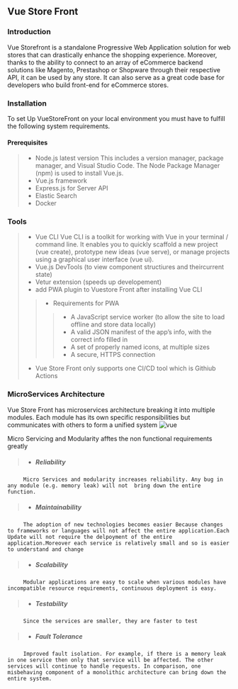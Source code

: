 ## Vue Store Front

### Introduction
Vue Storefront is a standalone Progressive Web Application solution for web stores that can drastically enhance the shopping experience. Moreover, thanks to the ability to connect to an array of eCommerce backend solutions like Magento, Prestashop or Shopware through their respective API, it can be used by any store.  It can also serve as a great code base for developers who build front-end for eCommerce stores. 

### Installation
 To set Up VueStoreFront on your local environment you must have to fulfill the following system requirements.
 
 #### Prerequisites
 
>* Node.js latest version This includes a version manager, package manager, and Visual Studio Code. The Node Package Manager (npm) is used to install Vue.js.
>* Vue.js framework
>* Express.js for Server API
>* Elastic Search
>* Docker

### Tools
>* Vue CLI
    Vue CLI is a toolkit for working with Vue in your terminal / command line. It enables you to quickly scaffold a new project (vue create), prototype new ideas (vue serve), or manage projects using a graphical user interface (vue ui).
>* Vue.js DevTools (to view component structiures and theircurrent state)
>* Vetur extension (speeds up developement)
>* add PWA plugin to Vuestore Front after installing Vue CLI
>>* Requirements for PWA
>>>* A JavaScript service worker (to allow the site to load offline and store data locally)
>>>* A valid JSON manifest of the app’s info, with the correct info filled in
>>>* A set of properly named icons, at multiple sizes
>>>* A secure, HTTPS connection
>* Vue Store Front only supports one CI/CD tool which is Githiub Actions

### MicroServices Architecture
Vue Store Front has microservices architecture breaking it into multiple modules. Each module has its own specific responsibilities but communicates with others to form a unified system
![vue](https://user-images.githubusercontent.com/82566358/205505058-2a1e2824-1a1b-4205-ae26-733445ae0c5f.png)

Micro Servicing and Modularity afftes the non functional requirements greatly

>* ##### Reliability
         Micro Services and modularity increases reliability. Any bug in any module (e.g. memory leak) will not  bring down the entire function.
>* ##### Maintainability
         The adoption of new technologies becomes easier Because changes to frameworks or languages will not affect the entire application.Each Update will not require the delpoyment of the entire application.Moreover each service is relatively small and so is easier to understand and change

>* ##### Scalability
         Modular applications are easy to scale when various modules have incompatible resource requirements, continuous deployment is easy.

>* ##### Testability
         Since the services are smaller, they are faster to test

>* ##### Fault Tolerance
         Improved fault isolation. For example, if there is a memory leak in one service then only that service will be affected. The other services will continue to handle requests. In comparison, one misbehaving component of a monolithic architecture can bring down the entire system.
